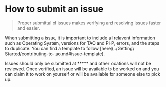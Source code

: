 # How to submit an issue

> Proper submittal of issues makes verifying and resolving issues faster and easier.

When submitting a issue, it is important to include all relavent information such as Operating System, versions for TAO and PHP, errors, and the steps to duplicate. You can find a template to follow [here](../Getting\ Started/contributing-to-tao.md#issue-template).

Issues should only be submitted at ***** and other locations will not be reviewed. Once verified, an issue will be available to be worked on and you can claim it to work on yourself or will be available for someone else to pick up.
